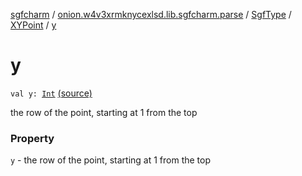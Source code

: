 [sgfcharm](../../../index.md) / [onion.w4v3xrmknycexlsd.lib.sgfcharm.parse](../../index.md) / [SgfType](../index.md) / [XYPoint](index.md) / [y](./y.md)

# y

`val y: `[`Int`](https://kotlinlang.org/api/latest/jvm/stdlib/kotlin/-int/index.html) [(source)](https://github.com/w4v3/sgfcharm/tree/master/sgfcharm/src/main/java/onion/w4v3xrmknycexlsd/lib/sgfcharm/parse/SgfTree.kt#L308)

the row of the point, starting at 1 from the top

### Property

`y` - the row of the point, starting at 1 from the top